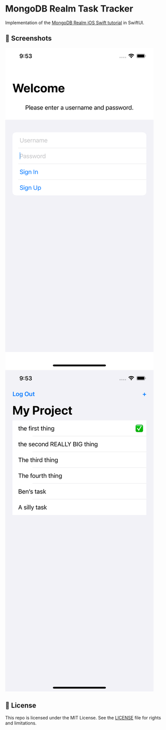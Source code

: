 # MongoDB Realm Task Tracker

Implementation of the [MongoDB Realm iOS Swift tutorial](https://docs.mongodb.com/realm/tutorial/ios-swift/)
in SwiftUI.

## 📸 Screenshots

![iOS simulator showing login form](Images/welcome.png)
![Screen showing a list of tasks](Images/task-list.png)

## 📄 License

This repo is licensed under the MIT License. See the [LICENSE](LICENSE.md) file for rights and limitations.
